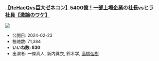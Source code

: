### [【ReHacQvs巨大ゼネコン】5400億！一部上場企業の社長vsヒラ社員【激論のワケ】](https://www.youtube.com/watch?v=xQmWgpXJgG0)
[![](https://img.youtube.com/vi/xQmWgpXJgG0/sddefault.jpg)](https://www.youtube.com/watch?v=xQmWgpXJgG0)
-   公開日: 2024-02-23
-   視聴数: 71,384
-   **いいね数: 830**
-   出演者: 一條真人, 新内眞衣, 鈴木学, [高橋弘樹](/rehacq_fan/people/高橋弘樹 "wikilink")

